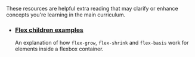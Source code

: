 These resources are helpful extra reading that may clarify or enhance concepts you're learning in the main curriculum.

- ### [Flex children examples](https://codepen.io/oliverjam/full/YzXYRzw)
  An explanation of how `flex-grow`, `flex-shrink` and `flex-basis` work for elements inside a flexbox container.
